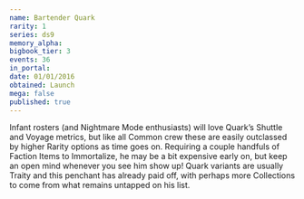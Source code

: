 ```yaml
---
name: Bartender Quark
rarity: 1
series: ds9
memory_alpha:
bigbook_tier: 3
events: 36
in_portal:
date: 01/01/2016
obtained: Launch
mega: false
published: true
---
```


Infant rosters (and Nightmare Mode enthusiasts) will love Quark’s Shuttle and Voyage metrics, but like all Common crew these are easily outclassed by higher Rarity options as time goes on. Requiring a couple handfuls of Faction Items to Immortalize, he may be a bit expensive early on, but keep an open mind whenever you see him show up! Quark variants are usually Traity and this penchant has already paid off, with perhaps more Collections to come from what remains untapped on his list.
